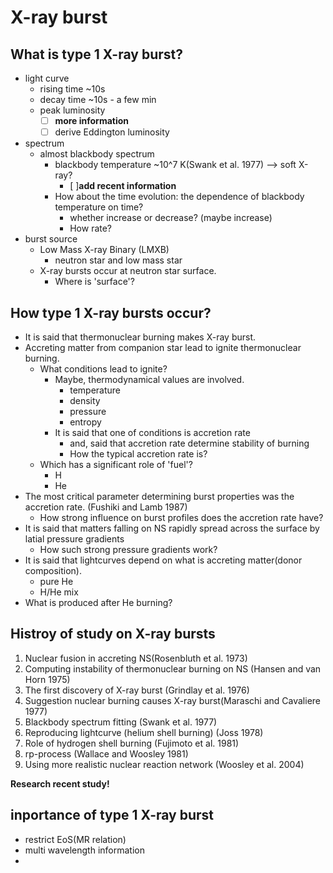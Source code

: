 # X-ray burst

## What is type 1 X-ray burst?
- light curve
  - rising time ~10s
  - decay time ~10s - a few min
  - peak luminosity 
    - [ ] **more information**
    - [ ] derive Eddington luminosity
- spectrum
  - almost blackbody spectrum
    - blackbody temperature ~10^7 K(Swank et al. 1977) --> soft X-ray?
      - [ ]**add recent information**
    - How about the time evolution: the dependence of blackbody temperature on time?
      - whether increase or decrease? (maybe increase)
      - How rate?
- burst source
  - Low Mass X-ray Binary (LMXB)
    - neutron star and low mass star
  - X-ray bursts occur at neutron star surface.
    - Where is 'surface'?

## How type 1 X-ray bursts occur?
- It is said that thermonuclear burning makes X-ray burst.
- Accreting matter from companion star lead to ignite thermonuclear burning.
  - What conditions lead to ignite?
    - Maybe, thermodynamical values are involved.
      - temperature
      - density
      - pressure
      - entropy
    - It is said that one of conditions is accretion rate
      - and, said that accretion rate determine stability of burning
      - How the typical accretion rate is?
  - Which has a significant role of 'fuel'?
    - H
    - He
- The most critical parameter determining burst properties was the accretion rate. (Fushiki and Lamb 1987)
  - How strong influence on burst profiles does the accretion rate have?
- It is said that matters falling on NS rapidly spread across the surface by latial pressure gradients
  - How such strong pressure gradients work?
- It is said that lightcurves depend on what is accreting matter(donor composition).
  - pure He
  - H/He mix
- What is produced after He burning?

## Histroy of study on X-ray bursts
1. Nuclear fusion in accreting NS(Rosenbluth et al. 1973) 
2. Computing instability of thermonuclear burning on NS (Hansen and van Horn 1975)
3. The first discovery of X-ray burst (Grindlay et al. 1976)
4. Suggestion nuclear burning causes X-ray burst(Maraschi and Cavaliere 1977)
5. Blackbody spectrum fitting (Swank et al. 1977)
6. Reproducing lightcurve (helium shell burning) (Joss 1978)
7. Role of hydrogen shell burning (Fujimoto et al. 1981)
8. rp-process (Wallace and Woosley 1981)
9. Using more realistic nuclear reaction network (Woosley et al. 2004)

**Research recent study!**

## inportance of type 1 X-ray burst
- restrict EoS(MR relation)
- multi wavelength information
- 